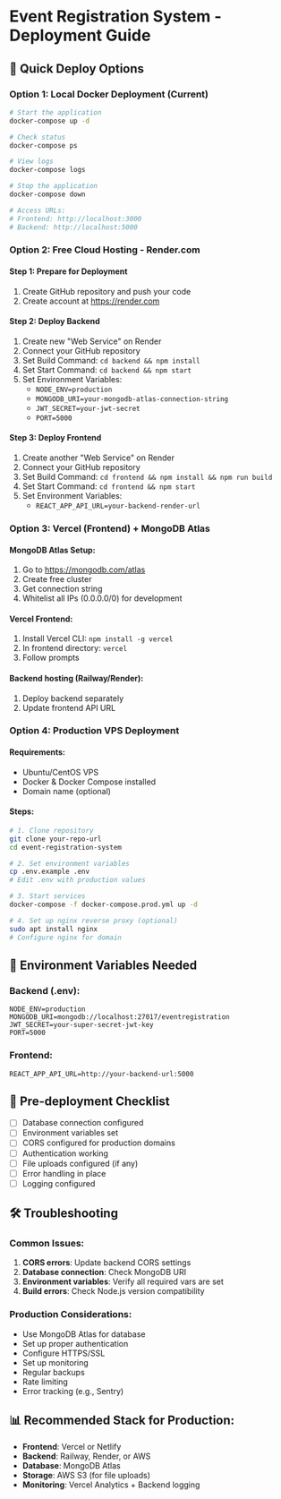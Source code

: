 # Event Registration System - Deployment Guide

## 🚀 Quick Deploy Options

### Option 1: Local Docker Deployment (Current)
```bash
# Start the application
docker-compose up -d

# Check status
docker-compose ps

# View logs
docker-compose logs

# Stop the application
docker-compose down

# Access URLs:
# Frontend: http://localhost:3000
# Backend: http://localhost:5000
```

### Option 2: Free Cloud Hosting - Render.com

#### Step 1: Prepare for Deployment
1. Create GitHub repository and push your code
2. Create account at https://render.com

#### Step 2: Deploy Backend
1. Create new "Web Service" on Render
2. Connect your GitHub repository
3. Set Build Command: `cd backend && npm install`
4. Set Start Command: `cd backend && npm start`
5. Set Environment Variables:
   - `NODE_ENV=production`
   - `MONGODB_URI=your-mongodb-atlas-connection-string`
   - `JWT_SECRET=your-jwt-secret`
   - `PORT=5000`

#### Step 3: Deploy Frontend
1. Create another "Web Service" on Render
2. Connect your GitHub repository
3. Set Build Command: `cd frontend && npm install && npm run build`
4. Set Start Command: `cd frontend && npm start`
5. Set Environment Variables:
   - `REACT_APP_API_URL=your-backend-render-url`

### Option 3: Vercel (Frontend) + MongoDB Atlas

#### MongoDB Atlas Setup:
1. Go to https://mongodb.com/atlas
2. Create free cluster
3. Get connection string
4. Whitelist all IPs (0.0.0.0/0) for development

#### Vercel Frontend:
1. Install Vercel CLI: `npm install -g vercel`
2. In frontend directory: `vercel`
3. Follow prompts

#### Backend hosting (Railway/Render):
1. Deploy backend separately
2. Update frontend API URL

### Option 4: Production VPS Deployment

#### Requirements:
- Ubuntu/CentOS VPS
- Docker & Docker Compose installed
- Domain name (optional)

#### Steps:
```bash
# 1. Clone repository
git clone your-repo-url
cd event-registration-system

# 2. Set environment variables
cp .env.example .env
# Edit .env with production values

# 3. Start services
docker-compose -f docker-compose.prod.yml up -d

# 4. Set up nginx reverse proxy (optional)
sudo apt install nginx
# Configure nginx for domain
```

## 🔧 Environment Variables Needed

### Backend (.env):
```
NODE_ENV=production
MONGODB_URI=mongodb://localhost:27017/eventregistration
JWT_SECRET=your-super-secret-jwt-key
PORT=5000
```

### Frontend:
```
REACT_APP_API_URL=http://your-backend-url:5000
```

## 📝 Pre-deployment Checklist

- [ ] Database connection configured
- [ ] Environment variables set
- [ ] CORS configured for production domains
- [ ] Authentication working
- [ ] File uploads configured (if any)
- [ ] Error handling in place
- [ ] Logging configured

## 🛠 Troubleshooting

### Common Issues:
1. **CORS errors**: Update backend CORS settings
2. **Database connection**: Check MongoDB URI
3. **Environment variables**: Verify all required vars are set
4. **Build errors**: Check Node.js version compatibility

### Production Considerations:
- Use MongoDB Atlas for database
- Set up proper authentication
- Configure HTTPS/SSL
- Set up monitoring
- Regular backups
- Rate limiting
- Error tracking (e.g., Sentry)

## 📊 Recommended Stack for Production:
- **Frontend**: Vercel or Netlify
- **Backend**: Railway, Render, or AWS
- **Database**: MongoDB Atlas
- **Storage**: AWS S3 (for file uploads)
- **Monitoring**: Vercel Analytics + Backend logging